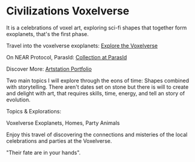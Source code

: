 # Civilizations Voxelverse

It is a celebrations of voxel art, exploring sci-fi shapes that together form exoplanets, that's the first phase.

Travel into the voxelverse exoplanets:
[Explore the Voxelverse](https://pulsarforge.io/civilizations-voxelverse-nfts)

On NEAR Protocol, ParasId:
[Collection at ParasId](https://paras.id/es/collection/voxelverse-exoplanets-by-pulsarforgenear)

Discover More:
[Artstation Portfolio](https://www.artstation.com/pulsarforge)

Two main topics I will explore through the eons of time:
Shapes combined with storytelling.
There aren't dates set on stone but there is will to create and delight with art, that requires skills, time, energy, and tell an story of evolution.

Topics & Explorations:

Voxelverse Exoplanets, Homes, Party Animals

Enjoy this travel of discovering the connections and misteries of the local celebrations and parties at the Voxelverse.


"Their fate are in your hands".
